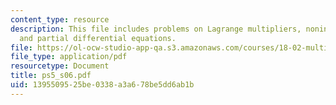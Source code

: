 ```yaml
---
content_type: resource
description: This file includes problems on Lagrange multipliers, nonindependent variables,
  and partial differential equations.
file: https://ol-ocw-studio-app-qa.s3.amazonaws.com/courses/18-02-multivariable-calculus-spring-2006/1395509525be0338a3a678be5dd6ab1b_ps5_s06.pdf
file_type: application/pdf
resourcetype: Document
title: ps5_s06.pdf
uid: 13955095-25be-0338-a3a6-78be5dd6ab1b
---
```

